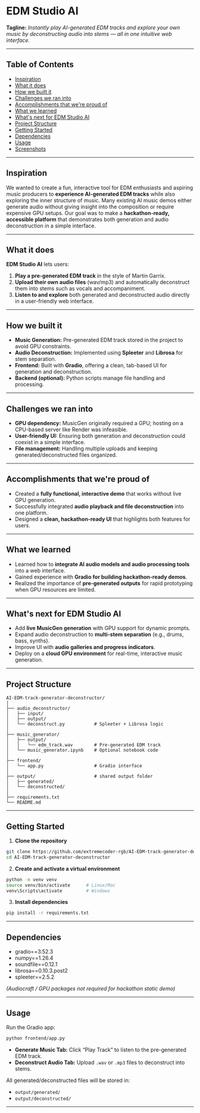 # EDM Studio AI

**Tagline:**
*Instantly play AI-generated EDM tracks and explore your own music by deconstructing audio into stems — all in one intuitive web interface.*

---

## Table of Contents

* [Inspiration](#inspiration)
* [What it does](#what-it-does)
* [How we built it](#how-we-built-it)
* [Challenges we ran into](#challenges-we-ran-into)
* [Accomplishments that we're proud of](#accomplishments-that-were-proud-of)
* [What we learned](#what-we-learned)
* [What's next for EDM Studio AI](#whats-next-for-edm-studio-ai)
* [Project Structure](#project-structure)
* [Getting Started](#getting-started)
* [Dependencies](#dependencies)
* [Usage](#usage)
* [Screenshots](#screenshots)

---

## Inspiration

We wanted to create a fun, interactive tool for EDM enthusiasts and aspiring music producers to **experience AI-generated EDM tracks** while also exploring the inner structure of music. Many existing AI music demos either generate audio without giving insight into the composition or require expensive GPU setups. Our goal was to make a **hackathon-ready, accessible platform** that demonstrates both generation and audio deconstruction in a simple interface.

---

## What it does

**EDM Studio AI** lets users:

1. **Play a pre-generated EDM track** in the style of Martin Garrix.
2. **Upload their own audio files** (wav/mp3) and automatically deconstruct them into stems such as vocals and accompaniment.
3. **Listen to and explore** both generated and deconstructed audio directly in a user-friendly web interface.

---

## How we built it

* **Music Generation:** Pre-generated EDM track stored in the project to avoid GPU constraints.
* **Audio Deconstruction:** Implemented using **Spleeter** and **Librosa** for stem separation.
* **Frontend:** Built with **Gradio**, offering a clean, tab-based UI for generation and deconstruction.
* **Backend (optional):** Python scripts manage file handling and processing.

---

## Challenges we ran into

* **GPU dependency:** MusicGen originally required a GPU; hosting on a CPU-based server like Render was infeasible.
* **User-friendly UI:** Ensuring both generation and deconstruction could coexist in a simple interface.
* **File management:** Handling multiple uploads and keeping generated/deconstructed files organized.

---

## Accomplishments that we're proud of

* Created a **fully functional, interactive demo** that works without live GPU generation.
* Successfully integrated **audio playback and file deconstruction** into one platform.
* Designed a **clean, hackathon-ready UI** that highlights both features for users.

---

## What we learned

* Learned how to **integrate AI audio models and audio processing tools** into a web interface.
* Gained experience with **Gradio for building hackathon-ready demos**.
* Realized the importance of **pre-generated outputs** for rapid prototyping when GPU resources are limited.

---

## What's next for EDM Studio AI

* Add **live MusicGen generation** with GPU support for dynamic prompts.
* Expand audio deconstruction to **multi-stem separation** (e.g., drums, bass, synths).
* Improve UI with **audio galleries and progress indicators**.
* Deploy on a **cloud GPU environment** for real-time, interactive music generation.

---

## Project Structure

```
AI-EDM-track-generator-deconstructor/
│
├── audio_deconstructor/
│   ├── input/
│   ├── output/
│   └── deconstruct.py           # Spleeter + Librosa logic
│
├── music_generator/
│   ├── output/
│   │   └── edm_track.wav        # Pre-generated EDM track
│   └── music_generator.ipynb    # Optional notebook code
│
├── frontend/
│   └── app.py                   # Gradio interface
│
├── output/                      # shared output folder
│   ├── generated/
│   └── deconstructed/
│
├── requirements.txt
└── README.md
```

---

## Getting Started

1. **Clone the repository**

```bash
git clone https://github.com/extremecoder-rgb/AI-EDM-track-generator-deconstructor
cd AI-EDM-track-generator-deconstructor
```

2. **Create and activate a virtual environment**

```bash
python -m venv venv
source venv/bin/activate      # Linux/Mac
venv\Scripts\activate         # Windows
```

3. **Install dependencies**

```bash
pip install -r requirements.txt
```

---

## Dependencies

* gradio==3.52.3
* numpy==1.26.4
* soundfile==0.12.1
* librosa==0.10.3.post2
* spleeter==2.5.2

*(Audiocraft / GPU packages not required for hackathon static demo)*

---

## Usage

Run the Gradio app:

```bash
python frontend/app.py
```

* **Generate Music Tab:** Click “Play Track” to listen to the pre-generated EDM track.
* **Deconstruct Audio Tab:** Upload `.wav` or `.mp3` files to deconstruct into stems.

All generated/deconstructed files will be stored in:

* `output/generated/`
* `output/deconstructed/`

---

